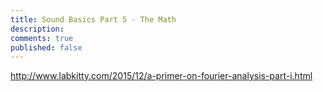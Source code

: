 ```yaml
---
title: Sound Basics Part 5 - The Math
description: 
comments: true
published: false
---
```


http://www.labkitty.com/2015/12/a-primer-on-fourier-analysis-part-i.html
